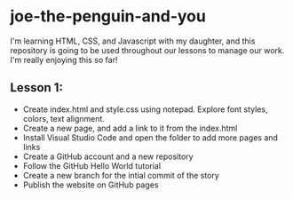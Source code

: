 # joe-the-penguin-and-you
I'm learning HTML, CSS, and Javascript with my daughter, and this repository is going to be used throughout our lessons to manage our work. I'm really enjoying this so far!

## Lesson 1:
- Create index.html and style.css using notepad. Explore font styles, colors, text alignment.
- Create a new page, and add a link to it from the index.html
- Install Visual Studio Code and open the folder to add more pages and links
- Create a GitHub account and a new repository
- Follow the GitHub Hello World tutorial
- Create a new branch for the intial commit of the story
- Publish the website on GitHub pages
